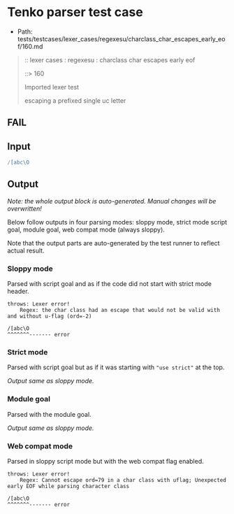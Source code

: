 # Tenko parser test case

- Path: tests/testcases/lexer_cases/regexesu/charclass_char_escapes_early_eof/160.md

> :: lexer cases : regexesu : charclass char escapes early eof
>
> ::> 160
>
> Imported lexer test
>
> escaping a prefixed single uc letter

## FAIL

## Input

`````js
/[abc\O
`````

## Output

_Note: the whole output block is auto-generated. Manual changes will be overwritten!_

Below follow outputs in four parsing modes: sloppy mode, strict mode script goal, module goal, web compat mode (always sloppy).

Note that the output parts are auto-generated by the test runner to reflect actual result.

### Sloppy mode

Parsed with script goal and as if the code did not start with strict mode header.

`````
throws: Lexer error!
    Regex: the char class had an escape that would not be valid with and without u-flag (ord=-2)

/[abc\O
^^^^^^^------- error
`````

### Strict mode

Parsed with script goal but as if it was starting with `"use strict"` at the top.

_Output same as sloppy mode._

### Module goal

Parsed with the module goal.

_Output same as sloppy mode._

### Web compat mode

Parsed in sloppy script mode but with the web compat flag enabled.

`````
throws: Lexer error!
    Regex: Cannot escape ord=79 in a char class with uflag; Unexpected early EOF while parsing character class

/[abc\O
^^^^^^^------- error
`````

